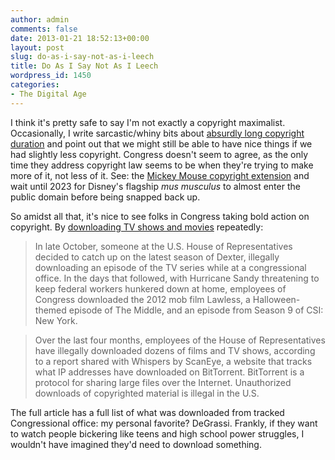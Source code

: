 ```yaml
---
author: admin
comments: false
date: 2013-01-21 18:52:13+00:00
layout: post
slug: do-as-i-say-not-as-i-leech
title: Do As I Say Not As I Leech
wordpress_id: 1450
categories:
- The Digital Age
---
```


I think it's pretty safe to say I'm not exactly a copyright maximalist. Occasionally, I write sarcastic/whiny bits about [absurdly long copyright duration](http://blog.ipsaloquitur.org/post/still-waiting/) and point out that we might still be able to have nice things if we had slightly less copyright. Congress doesn't seem to agree, as the only time they address copyright law seems to be when they're trying to make more of it, not less of it. See: the [Mickey Mouse copyright extension](http://www.wired.com/politics/law/news/1999/01/17327) and wait until 2023 for Disney's flagship  *mus musculus* to almost enter the public domain before being snapped back up.

So amidst all that, it's nice to see folks in Congress taking bold action on copyright. By [downloading TV shows and movies](http://www.usnews.com/news/blogs/washington-whispers/2013/01/14/congress-continues-to-illegally-download-movies-and-tv-shows) repeatedly:

> In late October, someone at the U.S. House of Representatives decided to catch up on the latest season of Dexter, illegally downloading an episode of the TV series while at a congressional office. In the days that followed, with Hurricane Sandy threatening to keep federal workers hunkered down at home, employees of Congress downloaded the 2012 mob film Lawless, a Halloween-themed episode of The Middle, and an episode from Season 9 of CSI: New York.
 
> Over the last four months, employees of the House of Representatives have illegally downloaded dozens of films and TV shows, according to a report shared with Whispers by ScanEye, a website that tracks what IP addresses have downloaded on BitTorrent. BitTorrent is a protocol for sharing large files over the Internet. Unauthorized downloads of copyrighted material is illegal in the U.S.

The full article has a full list of what was downloaded from tracked Congressional office: my personal favorite? DeGrassi. Frankly, if they want to watch people bickering like teens and high school power struggles, I wouldn't have imagined they'd need to download something.
